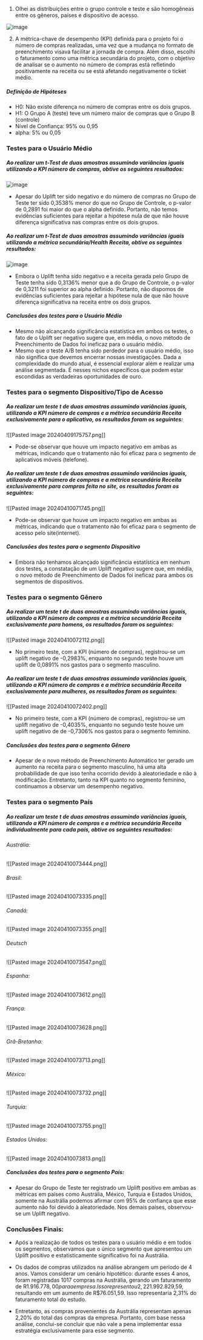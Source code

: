 1. Olhei as distribuições entre o grupo controle e teste e são homogêneas entre os gêneros, países e dispositivo de acesso.
   
![image](https://github.com/TiagoTBarreto/ProjetoA-B/assets/137197787/2255ba6c-8d46-4348-a60d-c1eb057044c7)

2. A métrica-chave de desempenho (KPI) definida para o projeto foi o número de compras realizadas, uma vez que a mudança no formato de preenchimento visava facilitar a jornada de compra. Além disso, escolhi o faturamento como uma métrica secundária do projeto, com o objetivo de analisar se o aumento no número de compras está refletindo positivamente na receita ou se está afetando negativamente o ticket médio.
##### Definição de Hipóteses
+ H0: Não existe diferença no número de compras entre os dois grupos.
+ H1: O Grupo A (teste) teve um número maior de compras que o Grupo B (controle)
+ Nível de Confiança: 95% ou 0,95
+ alpha: 5% ou 0,05
### Testes para o Usuário Médio
##### Ao realizar um t-Test de duas amostras assumindo variâncias iguais utilizando a KPI número de compras, obtive os seguintes resultados:

![image](https://github.com/TiagoTBarreto/ProjetoA-B/assets/137197787/41fc7caf-971f-4023-84b5-3346776d8459)

+ Apesar do Uplift ter sido negativo e do número de compras no Grupo de Teste ter sido 0,3538% menor do que no Grupo de Controle, o p-valor de 0,2891 foi maior do que o alpha definido. Portanto, não temos evidências suficientes para rejeitar a hipótese nula de que não houve diferença significativa nas compras entre os dois grupos.
##### Ao realizar um t-Test de duas amostras assumindo variâncias iguais utilizando a métrica secundária/Health Receita, obtive os seguintes resultados:
![image](https://github.com/TiagoTBarreto/ProjetoA-B/assets/137197787/5139ce33-17e3-492a-9583-ebdccac5ac02)

+ Embora o Uplift tenha sido negativo e a receita gerada pelo Grupo de Teste tenha sido 0,3136% menor que a do Grupo de Controle, o p-valor de 0,3211 foi superior ao alpha definido. Portanto, não dispomos de evidências suficientes para rejeitar a hipótese nula de que não houve diferença significativa na receita entre os dois grupos.
##### Conclusões dos testes para o Usuário Médio
+ Mesmo não alcançando significância estatística em ambos os testes, o fato de o Uplift ser negativo sugere que, em média, o novo método de Preenchimento de Dados foi ineficaz para o usuário médio.
+ Mesmo que o teste A/B tenha sido perdedor para o usuário médio, isso não significa que devemos encerrar nossas investigações. Dada a complexidade do mundo atual, é essencial explorar além e realizar uma análise segmentada. É nesses nichos específicos que podem estar escondidas as verdadeiras oportunidades de ouro.
### Testes para o segmento Dispositivo/Tipo de Acesso
##### Ao realizar um teste t de duas amostras assumindo variâncias iguais, utilizando a KPI número de compras e a métrica secundária Receita exclusivamente para o aplicativo, os resultados foram os seguintes:
![[Pasted image 20240409175757.png]]
+ Pode-se observar que houve um impacto negativo em ambas as métricas, indicando que o tratamento não foi eficaz para o segmento de aplicativos móveis (telefone).
##### Ao realizar um teste t de duas amostras assumindo variâncias iguais, utilizando a KPI número de compras e a métrica secundária Receita exclusivamente para compras feita no site, os resultados foram os seguintes:
![[Pasted image 20240410071745.png]]
+ Pode-se observar que houve um impacto negativo em ambas as métricas, indicando que o tratamento não foi eficaz para o segmento de acesso pelo site(internet).
##### Conclusões dos testes para o segmento Dispositivo
 + Embora não tenhamos alcançado significância estatística em nenhum dos testes, a constatação de um Uplift negativo sugere que, em média, o novo método de Preenchimento de Dados foi ineficaz para ambos os segmentos de dispositivos.
### Testes para o segmento Gênero
##### Ao realizar um teste t de duas amostras assumindo variâncias iguais, utilizando a KPI número de compras e a métrica secundária Receita exclusivamente para homens, os resultados foram os seguintes:
![[Pasted image 20240410072112.png]]
+ No primeiro teste, com a KPI (número de compras), registrou-se um uplift negativo de -0,2983%, enquanto no segundo teste houve um uplift de 0,0891% nos gastos para o segmento masculino.
##### Ao realizar um teste t de duas amostras assumindo variâncias iguais, utilizando a KPI número de compras e a métrica secundária Receita exclusivamente para mulheres, os resultados foram os seguintes:
![[Pasted image 20240410072402.png]]
 + No primeiro teste, com a KPI (número de compras), registrou-se um uplift negativo de -0,4035%, enquanto no segundo teste houve um uplift negativo de de -0,7306% nos gastos para o segmento feminino.

##### Conclusões dos testes para o segmento Gênero
 + Apesar de o novo método de Preenchimento Automático ter gerado um aumento na receita para o segmento masculino, há uma alta probabilidade de que isso tenha ocorrido devido à aleatoriedade e não à modificação. Entretanto, tanto na KPI quanto no segmento feminino, continuamos a observar um desempenho negativo.

### Testes para o segmento País
##### Ao realizar um teste t de duas amostras assumindo variâncias iguais, utilizando a KPI número de compras e a métrica secundária Receita individualmente para cada país, obtive os seguintes resultados:
###### Austrália:
![[Pasted image 20240410073444.png]]
###### Brasil:
![[Pasted image 20240410073335.png]]
###### Canadá:
![[Pasted image 20240410073355.png]]
###### Deutsch
![[Pasted image 20240410073547.png]]
###### Espanha:
![[Pasted image 20240410073612.png]]
###### França:
![[Pasted image 20240410073628.png]]
###### Grã-Bretanha:
![[Pasted image 20240410073713.png]]
###### México:
![[Pasted image 20240410073732.png]]
###### Turquia:
![[Pasted image 20240410073755.png]]
###### Estados Unidos:
![[Pasted image 20240410073813.png]]

##### Conclusões dos testes para o segmento País:
 + Apesar do Grupo de Teste ter registrado um Uplift positivo em ambas as métricas em países como Austrália, México, Turquia e Estados Unidos, somente na Austrália podemos afirmar com 95% de confiança que esse aumento não foi devido à aleatoriedade. Nos demais países, observou-se um Uplift negativo.
### Conclusões Finais:
+ Após a realização de todos os testes para o usuário médio e em todos os segmentos, observamos que o único segmento que apresentou um Uplift positivo e estatisticamente significativo foi na Austrália.

+ Os dados de compras utilizados na análise abrangem um período de 4 anos. Vamos considerar um cenário hipotético: durante esses 4 anos, foram registradas 1017 compras na Austrália, gerando um faturamento de R$1.916.778,00 para a empresa. Isso representou 2,22% do faturamento total das compras do estudo. Supondo que todas as compras fossem realizadas utilizando o Preenchimento Automático, o faturamento aumentaria para R$1.992.829,59, resultando em um aumento de R$76.051,59. Isso representaria 2,31% do faturamento total do estudo.

+ Entretanto, as compras provenientes da Austrália representam apenas 2,20% do total das compras da empresa. Portanto, com base nessa análise, conclui-se concluir que não vale a pena implementar essa estratégia exclusivamente para esse segmento.
